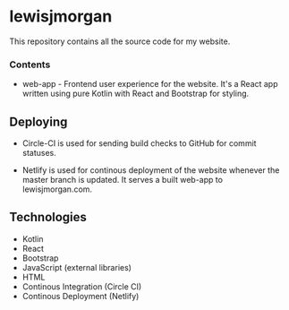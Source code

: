 # lewisjmorgan

This repository contains all the source code for my website.

### Contents
* web-app - Frontend user experience for the website. It's a React app written using pure Kotlin with React and Bootstrap for styling.

## Deploying
* Circle-CI is used for sending build checks to GitHub for commit statuses. 

* Netlify is used for continous deployment of the website whenever the master branch is updated. It serves a built web-app to lewisjmorgan.com.

## Technologies
* Kotlin
* React
* Bootstrap
* JavaScript (external libraries)
* HTML
* Continous Integration (Circle CI)
* Continous Deployment (Netlify)
